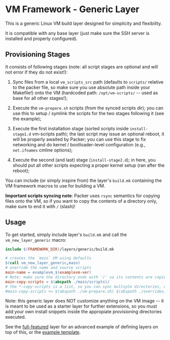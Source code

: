 # VM Framework - Generic Layer

This is a generic Linux VM build layer designed for simplicity and flexibility.

It is compatible with any base layer (just make sure the SSH server is installed
and properly configured).

## Provisioning Stages

It consists of following stages (note: all script stages are optional and will
not error if they do not exist!):

1. Sync files from a local `vm_scripts_src` path (defaults to `scripts/` 
   relative to the packer file, so make sure you use absolute path inside your 
   Makefile!) onto the VM (hardcoded path: `/opt/vm-scripts/` -- used as base for
   all other stages!);

2. Execute the `vm-prepare.sh` scripts (from the synced scripts dir); you can use
   this to setup / symlink the scripts for the two stages following it (see the
   example);

3. Execute the first installation stage (sorted scripts inside `install-stage1.d` 
   vm-scripts path); the last script may issue an optional reboot, it will be
   properly awaited by Packer; you can use this stage to fix networking and do 
   kernel / bootloader-level configuration (e.g., `net.ifnames` cmline options);

4. Execute the second (and last) stage (`install-stage2.d`); in here, you should
   put all other scripts expecting a proper kernel setup (ran after the reboot);

You can include (or simply inspire from) the layer's `build.mk` containing the
VM framework macros to use for building a VM.

**Important scripts syncing note**: Packer uses `rsync` semantics for copying
files onto the VM, so if you want to copy the contents of a directory only, make
sure to end it with `/` (slash)!

## Usage

To get started, simply include layer's `build.mk` and call the `vm_new_layer_generic` 
macro:

```Makefile
include $(FRAMEWORK_DIR)/layers/generic/build.mk

# creates the `main` VM using defaults
$(call vm_new_layer_generic,main)
# override the name and source scripts
main-name = examplevm_$(examplevm-ver)
# Note: make sure the directory ends with '/' so its contents are copied!
main-copy-scripts = $(abspath ./main/scripts)/
# the *-copy-scripts is a list, so you can sync multiple directories, e.g.:
#main-copy-scripts += $(abspath ./vm-prepare.sh) $(abspath ./overrides)/
```

Note: this generic layer does NOT customize anything on the VM image -- it is
meant to be used as a starter layer for further extensions, so you must add your
own install snippets inside the appropiate provisioning directories executed.

See the [full-featured](../full-featured/Readme.md) layer for an advanced
example of defining layers on top of this, or the [example 
template](../../example).

